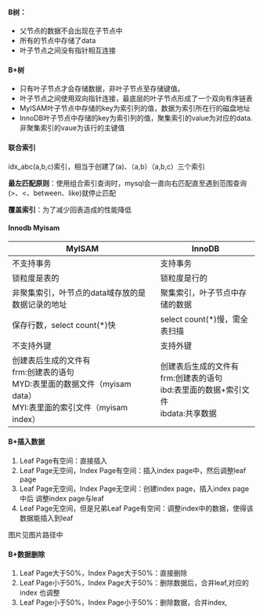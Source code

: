 #### B树：

- 父节点的数据不会出现在子节点中
- 所有的节点中存储了data
- 叶子节点之间没有指针相互连接

#### B+树

- 只有叶子节点才会存储数据，非叶子节点至存储键值。
- 叶子节点之间使用双向指针连接，最底层的叶子节点形成了一个双向有序链表
- MyISAM叶子节点中存储的key为索引列的值，数据为索引所在行的磁盘地址
- InnoDB叶子节点中存储的key为索引列的值，聚集索引的value为对应的data.非聚集索引的vaue为该行的主键值

#### 联合索引

idx_abc(a,b,c)索引，相当于创建了(a)、（a,b）（a,b,c）三个索引

**最左匹配原则**：使用组合索引查询时，mysql会一直向右匹配直至遇到范围查询(>、<、between、like)就停止匹配

**覆盖索引**：为了减少回表造成的性能降低

#### Innodb Myisam

| MyISAM                                                       | InnoDB                                                       |
| ------------------------------------------------------------ | ------------------------------------------------------------ |
| 不支持事务                                                   | 支持事务                                                     |
| 锁粒度是表的                                                 | 锁粒度是行的                                                 |
| 非聚集索引，叶节点的data域存放的是数据记录的地址             | 聚集索引，叶子节点中存储的数据                               |
| 保存行数，select count(*)快                                  | select count(*)慢，需全表扫描                                |
| 不支持外键                                                   | 支持外键                                                     |
| 创建表后生成的文件有<br />frm:创建表的语句<br />MYD:表里面的数据文件（myisam data）<br />MYI:表里面的索引文件（myisam index） | 创建表后生成的文件有<br />frm:创建表的语句<br />ibd:表里面的数据+索引文件<br />ibdata:共享数据 |

#### B+插入数据

1. Leaf Page有空间：直接插入
2. Leaf Page无空间，Index Page有空间：插入index page中，然后调整leaf page
3. Leaf Page无空间，Index Page无空间：创建index page，插入index page中后 调整index page与leaf
4. Leaf Page无空间，但是兄弟Leaf Page有空间：调整index中的数据，使得该数据能插入到leaf

图片见图片路径中

#### B+数据删除

1. Leaf Page大于50%，Index Page大于50%：直接删除
2. Leaf Page小于50%，Index Page大于50%：删除数据后，合并leaf,对应的index 也调整
3. Leaf Page小于50%，Index Page小于50%：删除数据，合并index,



